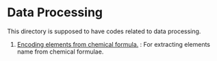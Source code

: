 # Data Processing
This directory is supposed to have codes related to data processing. 

1. [Encoding elements from chemical formula.](elementEncoding) : For extracting elements name from chemical formulae.

